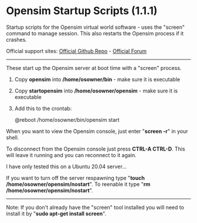 # Opensim Startup Scripts (1.1.1)
Startup scripts for the Opensim virtual world software - uses the "screen" command to manage session. This also restarts the Opensim process if it crashes.

Official support sites: [Official Github Repo](https://github.com/fstltna/OpensimStartup) - [Official Forum](https://opensimcity.gameplayer.club/index.php/opensimforum/our-opensim-tools)

---
These start up the Opensim server at boot time with a "screen" process.

1. Copy **opensim** into **/home/osowner/bin** - make sure it is executable
2. Copy **startopensim** into **/home/osowner/opensim** - make sure it is executable
3. Add this to the crontab:

    @reboot /home/osowner/bin/opensim start


When you want to view the Opensim console, just enter "**screen -r**" in your shell.

To disconnect from the Opensim console just press **CTRL-A CTRL-D**. This will leave it running and you can reconnect to it again.

I have only tested this on a Ubuntu 20.04 server...

If you want to turn off the server respawning type "**touch /home/osowner/opensim/nostart**". To reenable it type "**rm /home/osowner/opensim/nostart**".

---
Note: If you don't already have the "screen" tool installed you will need to install it by "**sudo apt-get install screen**".
